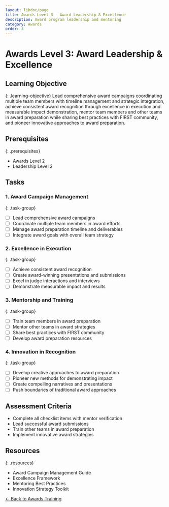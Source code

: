 ```yaml
---
layout: libdoc/page
title: Awards Level 3 - Award Leadership & Excellence
description: Award program leadership and mentoring
category: Awards
order: 3
---
```


# Awards Level 3: Award Leadership & Excellence

## Learning Objective
{: .learning-objective}
Lead comprehensive award campaigns coordinating multiple team members with timeline management and strategic integration, achieve consistent award recognition through excellence in execution and measurable impact demonstration, mentor team members and other teams in award preparation while sharing best practices with FIRST community, and pioneer innovative approaches to award preparation.

## Prerequisites
{: .prerequisites}
- Awards Level 2
- Leadership Level 2

## Tasks

### 1. Award Campaign Management
{: .task-group}
- [ ] Lead comprehensive award campaigns
- [ ] Coordinate multiple team members in award efforts
- [ ] Manage award preparation timeline and deliverables
- [ ] Integrate award goals with overall team strategy

### 2. Excellence in Execution
{: .task-group}
- [ ] Achieve consistent award recognition
- [ ] Create award-winning presentations and submissions
- [ ] Excel in judge interactions and interviews
- [ ] Demonstrate measurable impact and results

### 3. Mentorship and Training
{: .task-group}
- [ ] Train team members in award preparation
- [ ] Mentor other teams in award strategies
- [ ] Share best practices with FIRST community
- [ ] Develop award preparation resources

### 4. Innovation in Recognition
{: .task-group}
- [ ] Develop creative approaches to award preparation
- [ ] Pioneer new methods for demonstrating impact
- [ ] Create compelling narratives and presentations
- [ ] Push boundaries of traditional award approaches

## Assessment Criteria
- Complete all checklist items with mentor verification
- Lead successful award submissions
- Train other teams in award preparation
- Implement innovative award strategies

## Resources
{: .resources}
- Award Campaign Management Guide
- Excellence Framework
- Mentoring Best Practices
- Innovation Strategy Toolkit

[← Back to Awards Training](../)